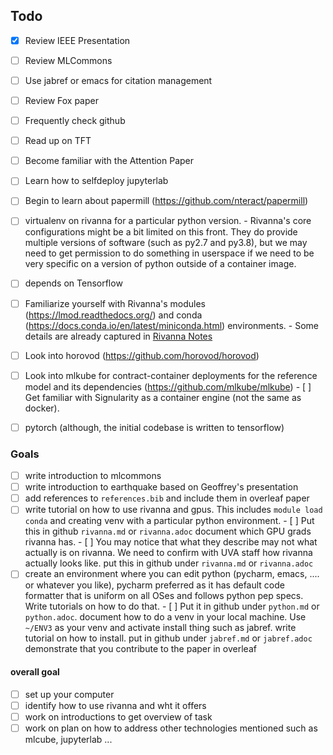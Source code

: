 
## Todo

- [X] Review IEEE Presentation
- [ ] Review MLCommons 
- [ ] Use jabref or emacs for citation management
- [ ] Review Fox paper
- [ ] Frequently check github
- [ ] Read up on TFT
- [ ] Become familiar with the Attention Paper
- [ ] Learn how to selfdeploy jupyterlab
- [ ] Begin to learn about papermill (https://github.com/nteract/papermill)
- [ ] virtualenv on rivanna for a particular python version.
      - Rivanna's core configurations might be a bit limited on this front.  They do provide multiple versions of software (such as py2.7 and py3.8), but we may need to get permission to do something in userspace if we need to be very specific on a version of python outside of a container image.
- [ ] depends on Tensorflow
- [ ] Familiarize yourself with Rivanna's modules (https://lmod.readthedocs.org/) and conda (https://docs.conda.io/en/latest/miniconda.html) environments.
      - Some details are already captured in [Rivanna Notes](./docs/rivanna-notes.md)
- [ ] Look into horovod (https://github.com/horovod/horovod)
- [ ] Look into mlkube for contract-container deployments for the reference model and its dependencies (https://github.com/mlkube/mlkube)
      - [ ] Get familiar with Signularity as a container engine (not the same as docker).
- [ ] pytorch (although, the initial codebase is written to tensorflow)


### Goals

- [ ] write introduction to mlcommons
- [ ] write introduction to earthquake based on Geoffrey's presentation
- [ ] add references to `references.bib` and include them in overleaf paper
- [ ] write tutorial on how to use rivanna and gpus. This includes `module load conda` and creating venv with a particular python environment.
      - [ ] Put this in github `rivanna.md` or `rivanna.adoc` document which GPU grads rivanna has.
      - [ ] You may notice that what they describe may not what actually is on rivanna. We need to confirm with UVA staff how rivanna actually looks like. put this in github under `rivanna.md` or `rivanna.adoc`
- [ ] create an environment where you can edit python (pycharm, emacs, .... or whatever you like), pycharm preferred as it has default code formatter that is uniform on all OSes and follows python pep specs. Write tutorials on how to do that.
      - [ ] Put it in github under `python.md` or `python.adoc`. document how to do a venv in your local machine. Use `~/ENV3` as your venv and activate
install thing such as jabref. write tutorial on how to install. put in github under `jabref.md` or `jabref.adoc`
demonstrate that you contribute to the paper in overleaf

#### overall goal

- [ ] set up your computer
- [ ] identify how to use rivanna and wht it offers
- [ ] work on introductions to get overview of task
- [ ] work on plan on how to address other technologies mentioned such as mlcube, jupyterlab ...
